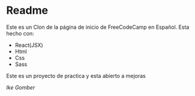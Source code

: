 # Readme

Este es un Clon de la página de inicio de FreeCodeCamp en Español.
Esta hecho con:
- React(JSX)
- Html
- Css
- Sass

Este es un proyecto de practica y esta abierto a mejoras

*Ike Gomber*
